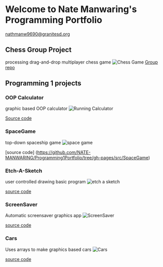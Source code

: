 # Welcome to Nate Manwaring's Programming Portfolio
nathmanw9690@granitesd.org
## Chess Group Project
processing drag-and-drop multiplayer chess game
![Chess Game](https://github.com/NATE-MANWARING/Programming1Portfolio/blob/gh-pages/Images/Chess.png)
[Group repo](https://github.com/9620728/Java-Group-1)
## Programming 1 projects

### OOP Calculator
graphic based OOP calculator
![Running Calculator](https://github.com/NATE-MANWARING/Programming1Portfolio/blob/gh-pages/Images/calc.png?raw=true)

[Source code](https://github.com/NATE-MANWARING/Programming1Portfolio/tree/gh-pages/src/Calculator)

### SpaceGame
top-down spaceship game
![space game](https://github.com/NATE-MANWARING/Programming1Portfolio/blob/gh-pages/Images/SpaceGame.png)

[source code] (https://github.com/NATE-MANWARING/Programming1Portfolio/tree/gh-pages/src/SpaceGame)

### Etch-A-Sketch
user controlled drawing basic program
![etch a sketch](https://github.com/NATE-MANWARING/Programming1Portfolio/blob/gh-pages/Images/etch.png)

[source code](https://github.com/NATE-MANWARING/Programming1Portfolio/tree/gh-pages/src/etch-a-sketch)


### ScreenSaver
Automatic screensaver graphics app
![ScreenSaver](https://github.com/NATE-MANWARING/Programming1Portfolio/blob/gh-pages/Images/ScreenSaver.png)

[source code](https://github.com/NATE-MANWARING/Programming1Portfolio/tree/gh-pages/src/screensaver)



### Cars
Uses arrays to make graphics based cars
![Cars](https://github.com/NATE-MANWARING/Programming1Portfolio/blob/gh-pages/Images/Cars.png)

[source code](https://github.com/NATE-MANWARING/Programming1Portfolio/tree/gh-pages/src/cars)
